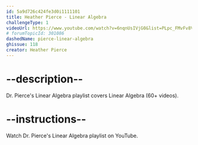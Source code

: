 ```yaml
---
id: 5a9d726c424fe3d0i1111101
title: Heather Pierce - Linear Algebra
challengeType: 1
videoUrl: https://www.youtube.com/watch?v=6nqnUsIVjG0&list=PLpc_FMvFv8VQde1cXjYHD1vtzGC_w_D-j
# forumTopicId: 301086
dashedName: pierce-linear-algebra
ghissue: 118
creator: Heather Pierce 
---
```


# --description--

Dr. Pierce's Linear Algebra playlist covers Linear Algebra (60+ videos).

# --instructions--

Watch Dr. Pierce's Linear Algebra playlist on YouTube.